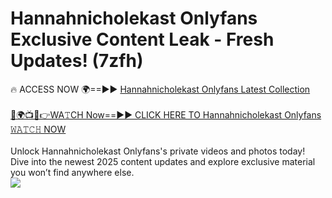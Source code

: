 # Hannahnicholekast Onlyfans Exclusive Content Leak - Fresh Updates! (7zfh)

🔥 ACCESS NOW 🌍==►► <a href="https://tinyurl.com/kvy9nzfs" rel="nofollow">Hannahnicholekast Onlyfans Latest Collection</a>
<br><br>
[🔴🌍📺📱👉WA𝚃CH Now==►► CLICK HERE TO Hannahnicholekast Onlyfans 𝚆𝙰𝚃𝙲𝙷 NOW](https://tinyurl.com/kvy9nzfs)
<br><br>
Unlock Hannahnicholekast Onlyfans's private videos and photos today! Dive into the newest 2025 content updates and explore exclusive material you won’t find anywhere else.
<br>
<a href="https://tinyurl.com/kvy9nzfs" rel="nofollow" data-target="animated-image.originalLink"><img src="https://camo.githubusercontent.com/8a4f000d20f83aca3bf7ec5f350d767afa0574a8a352519fd8cfa583a6f93a33/68747470733a2f2f692e696d6775722e636f6d2f644a486b345a712e676966" data-canonical-src="https://i.imgur.com/dJHk4Zq.gif" style="max-width: 100%; display: inline-block;" data-target="animated-image.originalImage"></a>
<br>
